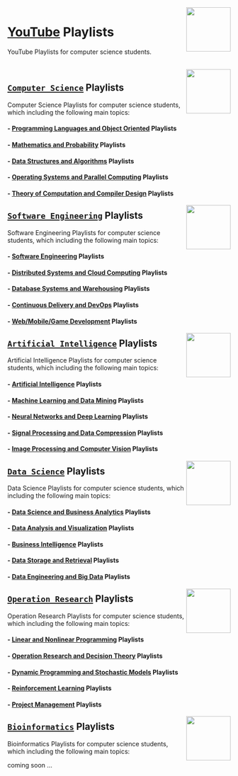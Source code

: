 <img align="right" width="100" src="https://github.com/cs-MohamedAyman/YouTube-Playlists/blob/master/organizations-logos/youtube.jpg">

# [YouTube](https://www.youtube.com/) Playlists
YouTube Playlists for computer science students.

<br>
<img align="right" width="100" height="100" src="https://github.com/cs-MohamedAyman/cs-MohamedAyman/blob/main/repos-logos/computer-science-department.jpg">

## [`Computer Science`](https://github.com/cs-MohamedAyman/YouTube-Playlists/tree/master/Computer-Science-Playlists/README.md) Playlists
Computer Science Playlists for computer science students, which including the following main topics:

#### - [Programming Languages and Object Oriented](https://github.com/cs-MohamedAyman/YouTube-Playlists/tree/master/Computer-Science-Playlists/README.md) Playlists
#### - [Mathematics and Probability](https://github.com/cs-MohamedAyman/YouTube-Playlists/tree/master/Computer-Science-Playlists/README.md) Playlists
#### - [Data Structures and Algorithms](https://github.com/cs-MohamedAyman/YouTube-Playlists/tree/master/Computer-Science-Playlists/README.md) Playlists
#### - [Operating Systems and Parallel Computing](https://github.com/cs-MohamedAyman/YouTube-Playlists/tree/master/Computer-Science-Playlists/README.md) Playlists
#### - [Theory of Computation and Compiler Design](https://github.com/cs-MohamedAyman/YouTube-Playlists/tree/master/Computer-Science-Playlists/README.md) Playlists

<img align="right" width="100" height="100" src="https://github.com/cs-MohamedAyman/cs-MohamedAyman/blob/main/repos-logos/software-engineering-department.jpg">

## [`Software Engineering`](https://github.com/cs-MohamedAyman/YouTube-Playlists/tree/master/Software-Engineering-Playlists/README.md) Playlists
Software Engineering Playlists for computer science students, which including the following main topics:

#### - [Software Engineering](https://github.com/cs-MohamedAyman/YouTube-Playlists/tree/master/Software-Engineering-Playlists/README.md) Playlists
#### - [Distributed Systems and Cloud Computing](https://github.com/cs-MohamedAyman/YouTube-Playlists/tree/master/Software-Engineering-Playlists/README.md) Playlists
#### - [Database Systems and Warehousing](https://github.com/cs-MohamedAyman/YouTube-Playlists/tree/master/Software-Engineering-Playlists/README.md) Playlists
#### - [Continuous Delivery and DevOps](https://github.com/cs-MohamedAyman/YouTube-Playlists/tree/master/Software-Engineering-Playlists/README.md) Playlists
#### - [Web/Mobile/Game Development](https://github.com/cs-MohamedAyman/YouTube-Playlists/tree/master/Software-Engineering-Playlists/README.md) Playlists

<img align="right" width="100" height="100" src="https://github.com/cs-MohamedAyman/cs-MohamedAyman/blob/main/repos-logos/artificial-intelligence-department.jpg">

## [`Artificial Intelligence`](https://github.com/cs-MohamedAyman/YouTube-Playlists/tree/master/Artificial-Intelligence-Playlists/README.md) Playlists
Artificial Intelligence Playlists for computer science students, which including the following main topics:

#### - [Artificial Intelligence](https://github.com/cs-MohamedAyman/YouTube-Playlists/tree/master/Artificial-Intelligence-Playlists/README.md) Playlists
#### - [Machine Learning and Data Mining](https://github.com/cs-MohamedAyman/YouTube-Playlists/tree/master/Artificial-Intelligence-Playlists/README.md) Playlists
#### - [Neural Networks and Deep Learning](https://github.com/cs-MohamedAyman/YouTube-Playlists/tree/master/Artificial-Intelligence-Playlists/README.md) Playlists
#### - [Signal Processing and Data Compression](https://github.com/cs-MohamedAyman/YouTube-Playlists/tree/master/Artificial-Intelligence-Playlists/README.md) Playlists
#### - [Image Processing and Computer Vision](https://github.com/cs-MohamedAyman/YouTube-Playlists/tree/master/Artificial-Intelligence-Playlists/README.md) Playlists

<img align="right" width="100" height="100" src="https://github.com/cs-MohamedAyman/cs-MohamedAyman/blob/main/repos-logos/data-science-department.jpg">

## [`Data Science`](https://github.com/cs-MohamedAyman/YouTube-Playlists/tree/master/Data-Science-Playlists/README.md) Playlists
Data Science Playlists for computer science students, which including the following main topics:

#### - [Data Science and Business Analytics](https://github.com/cs-MohamedAyman/YouTube-Playlists/tree/master/Data-Science-Playlists/README.md) Playlists
#### - [Data Analysis and Visualization](https://github.com/cs-MohamedAyman/YouTube-Playlists/tree/master/Data-Science-Playlists/README.md) Playlists
#### - [Business Intelligence](https://github.com/cs-MohamedAyman/YouTube-Playlists/tree/master/Data-Science-Playlists/README.md) Playlists
#### - [Data Storage and Retrieval](https://github.com/cs-MohamedAyman/YouTube-Playlists/tree/master/Data-Science-Playlists/README.md) Playlists
#### - [Data Engineering and Big Data](https://github.com/cs-MohamedAyman/YouTube-Playlists/tree/master/Data-Science-Playlists/README.md) Playlists

<img align="right" width="100" height="100" src="https://github.com/cs-MohamedAyman/cs-MohamedAyman/blob/main/repos-logos/operation-research-department.jpg">

## [`Operation Research`](https://github.com/cs-MohamedAyman/YouTube-Playlists/tree/master/Operation-Research-Playlists/README.md) Playlists
Operation Research Playlists for computer science students, which including the following main topics:

#### - [Linear and Nonlinear Programming](https://github.com/cs-MohamedAyman/YouTube-Playlists/tree/master/Operation-Research-Playlists/README.md) Playlists
#### - [Operation Research and Decision Theory](https://github.com/cs-MohamedAyman/YouTube-Playlists/tree/master/Operation-Research-Playlists/README.md) Playlists
#### - [Dynamic Programming and Stochastic Models](https://github.com/cs-MohamedAyman/YouTube-Playlists/tree/master/Operation-Research-Playlists/README.md) Playlists
#### - [Reinforcement Learning](https://github.com/cs-MohamedAyman/YouTube-Playlists/tree/master/Operation-Research-Playlists/README.md) Playlists
#### - [Project Management](https://github.com/cs-MohamedAyman/YouTube-Playlists/tree/master/Operation-Research-Playlists/README.md) Playlists

<img align="right" width="100" height="100" src="https://github.com/cs-MohamedAyman/cs-MohamedAyman/blob/main/repos-logos/bioinformatics-department.jpg">

## [`Bioinformatics`](https://github.com/cs-MohamedAyman/YouTube-Playlists/tree/master/Bioinformatics-Playlists/README.md) Playlists
Bioinformatics Playlists for computer science students, which including the following main topics:

coming soon ...
